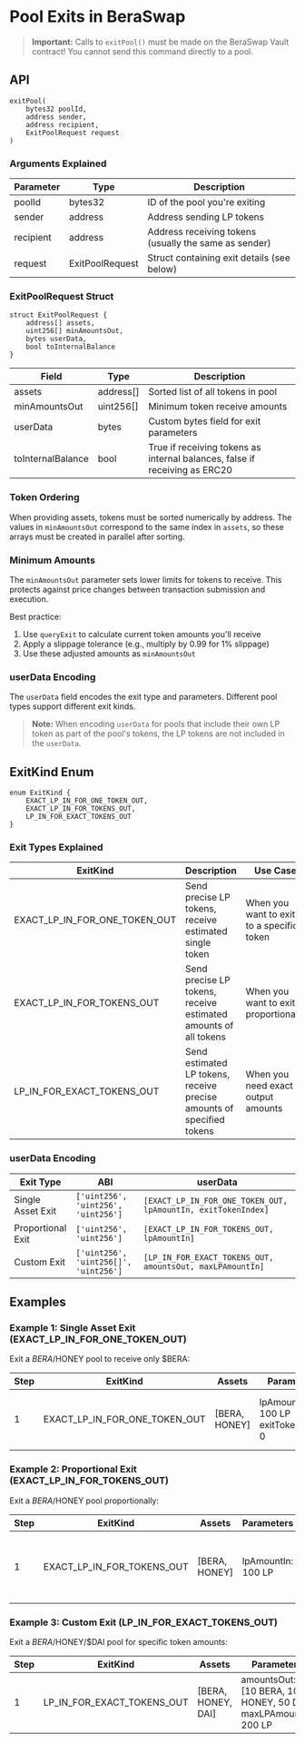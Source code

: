 # Pool Exits in BeraSwap

> **Important:** Calls to `exitPool()` must be made on the BeraSwap Vault contract! You cannot send this command directly to a pool.

## API

```solidity
exitPool(
    bytes32 poolId,
    address sender,
    address recipient,
    ExitPoolRequest request
)
```

### Arguments Explained

| Parameter | Type | Description |
|-----------|------|-------------|
| poolId | bytes32 | ID of the pool you're exiting |
| sender | address | Address sending LP tokens |
| recipient | address | Address receiving tokens (usually the same as sender) |
| request | ExitPoolRequest | Struct containing exit details (see below) |

### ExitPoolRequest Struct

```solidity
struct ExitPoolRequest {
    address[] assets,
    uint256[] minAmountsOut,
    bytes userData,
    bool toInternalBalance
}
```

| Field | Type | Description |
|-------|------|-------------|
| assets | address[] | Sorted list of all tokens in pool |
| minAmountsOut | uint256[] | Minimum token receive amounts |
| userData | bytes | Custom bytes field for exit parameters |
| toInternalBalance | bool | True if receiving tokens as internal balances, false if receiving as ERC20 |

### Token Ordering

When providing assets, tokens must be sorted numerically by address. The values in `minAmountsOut` correspond to the same index in `assets`, so these arrays must be created in parallel after sorting.

### Minimum Amounts

The `minAmountsOut` parameter sets lower limits for tokens to receive. This protects against price changes between transaction submission and execution.

Best practice:
1. Use `queryExit` to calculate current token amounts you'll receive
2. Apply a slippage tolerance (e.g., multiply by 0.99 for 1% slippage)
3. Use these adjusted amounts as `minAmountsOut`

### userData Encoding

The `userData` field encodes the exit type and parameters. Different pool types support different exit kinds.

> **Note:** When encoding `userData` for pools that include their own LP token as part of the pool's tokens, the LP tokens are not included in the `userData`.

## ExitKind Enum

```solidity
enum ExitKind {
    EXACT_LP_IN_FOR_ONE_TOKEN_OUT,
    EXACT_LP_IN_FOR_TOKENS_OUT,
    LP_IN_FOR_EXACT_TOKENS_OUT
}
```

### Exit Types Explained

| ExitKind | Description | Use Case |
|----------|-------------|-----------|
| EXACT_LP_IN_FOR_ONE_TOKEN_OUT | Send precise LP tokens, receive estimated single token | When you want to exit to a specific token |
| EXACT_LP_IN_FOR_TOKENS_OUT | Send precise LP tokens, receive estimated amounts of all tokens | When you want to exit proportionally |
| LP_IN_FOR_EXACT_TOKENS_OUT | Send estimated LP tokens, receive precise amounts of specified tokens | When you need exact output amounts |

### userData Encoding

| Exit Type | ABI | userData |
|-----------|-----|----------|
| Single Asset Exit | `['uint256', 'uint256', 'uint256']` | `[EXACT_LP_IN_FOR_ONE_TOKEN_OUT, lpAmountIn, exitTokenIndex]` |
| Proportional Exit | `['uint256', 'uint256']` | `[EXACT_LP_IN_FOR_TOKENS_OUT, lpAmountIn]` |
| Custom Exit | `['uint256', 'uint256[]', 'uint256']` | `[LP_IN_FOR_EXACT_TOKENS_OUT, amountsOut, maxLPAmountIn]` |

## Examples

### Example 1: Single Asset Exit (EXACT_LP_IN_FOR_ONE_TOKEN_OUT)

Exit a $BERA/$HONEY pool to receive only $BERA:

| Step | ExitKind | Assets | Parameters | Description |
|------|----------|--------|------------|-------------|
| 1 | EXACT_LP_IN_FOR_ONE_TOKEN_OUT | [BERA, HONEY] | lpAmountIn: 100 LP<br>exitTokenIndex: 0 | Send 100 LP tokens and receive estimated $BERA |

### Example 2: Proportional Exit (EXACT_LP_IN_FOR_TOKENS_OUT)

Exit a $BERA/$HONEY pool proportionally:

| Step | ExitKind | Assets | Parameters | Description |
|------|----------|--------|------------|-------------|
| 1 | EXACT_LP_IN_FOR_TOKENS_OUT | [BERA, HONEY] | lpAmountIn: 100 LP | Send 100 LP tokens and receive proportional amounts of both tokens |

### Example 3: Custom Exit (LP_IN_FOR_EXACT_TOKENS_OUT)

Exit a $BERA/$HONEY/$DAI pool for specific token amounts:

| Step | ExitKind | Assets | Parameters | Description |
|------|----------|--------|------------|-------------|
| 1 | LP_IN_FOR_EXACT_TOKENS_OUT | [BERA, HONEY, DAI] | amountsOut: [10 BERA, 100 HONEY, 50 DAI]<br>maxLPAmountIn: 200 LP | Receive exact token amounts, sending up to 200 LP |